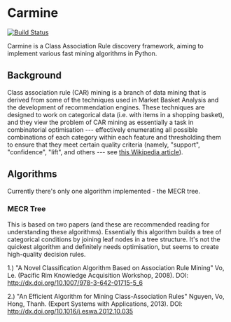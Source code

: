 # Carmine

[![Build Status](https://travis-ci.org/FlightDataServices/carmine.svg?branch=master)][1]

Carmine is a Class Association Rule discovery framework, aiming to implement
various fast mining algorithms in Python.

[1]: https://travis-ci.org/FlightDataServices/carmine


## Background

Class association rule (CAR) mining is a branch of data mining that is derived
from some of the techniques used in Market Basket Analysis and the development
of recommendation engines. These techniques are designed to work on categorical
data (i.e. with items in a shopping basket), and they view the problem of CAR
mining as essentially a task in combinatorial optimisation --- effectively
enumerating all possible combinations of each category within each feature and
thresholding them to ensure that they meet certain quality criteria (namely,
"support", "confidence", "lift", and others --- see [this Wikipedia
article][2]).

[2]: https://en.wikipedia.org/wiki/Association_rule_learning#Useful_Concepts


## Algorithms

Currently there's only one algorithm implemented - the MECR tree.


### MECR Tree

This is based on two papers (and these are recommended reading for
understanding these algorithms). Essentially this algorithm builds a tree of
categorical conditions by joining leaf nodes in a tree structure. It's not the
quickest algorithm and definitely needs optimisation, but seems to create
high-quality decision rules.

1.) "A Novel Classification Algorithm Based on Association Rule Mining"
    Vo, Le. (Pacific Rim Knowledge Acquisition Workshop, 2008).
    DOI: http://dx.doi.org/10.1007/978-3-642-01715-5_6

2.) "An Efficient Algorithm for Mining Class-Association Rules"
    Nguyen, Vo, Hong, Thanh. (Expert Systems with Applications, 2013).
    DOI: http://dx.doi.org/10.1016/j.eswa.2012.10.035
